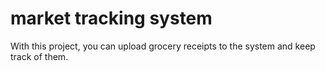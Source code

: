 # market tracking system
 With this project, you can upload grocery receipts to the system and keep track of them.
